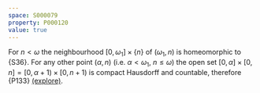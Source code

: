 ```yaml
---
space: S000079
property: P000120
value: true
---
```


For $n<\omega$ the neighbourhood $[0,\omega_1]\times\{n\}$ of $(\omega_1,n)$ is homeomorphic to {S36}.
For any other point $(\alpha,n)$ (i.e. $\alpha<\omega_1$, $n\leq \omega$) the open set $[0,\alpha]\times[0,n]=[0,\alpha+1)\times[0,n+1)$ is compact Hausdorff and countable, therefore {P133} [(explore)](https://topology.pi-base.org/spaces?q=countable%2BT_2%2Bcompact%2B%7ELOTS).
